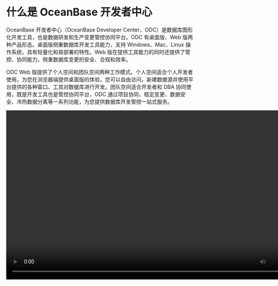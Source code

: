 # 什么是 OceanBase 开发者中心 

OceanBase 开发者中心（OceanBase Developer Center，ODC）是数据库图形化开发工具，也是数据研发和生产变更管控协同平台。ODC 有桌面版、Web 版两种产品形态。桌面版侧重数据库开发工具能力，支持 Windows、Mac、Linux 操作系统，具有轻量化和易部署的特性。Web 版在提供工具能力的同时还提供了管控、协同能力，侧重数据库变更的安全、合规和效率。

ODC Web 版提供了个人空间和团队空间两种工作模式。个人空间适合个人开发者使用，为您在浏览器端提供桌面版的体验，您可以自由访问，新建数据源并使用平台提供的各种窗口、工具对数据库进行开发。团队空间适合开发者和 DBA 协同使用，既是开发工具也是管控协同平台，ODC 通过项目协同、稳定变更、数据安全、冷热数据分离等一系列功能，为您提供数据库开发管控一站式服务。

<video data-code="9000820" src="https://obbusiness-private.oss-cn-shanghai.aliyuncs.com/video-center/video/video/odc_product_introduction_4.2.0.mp4" controls="" width="811px" height="456.188px"></video>